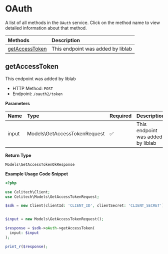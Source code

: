 # OAuth

A list of all methods in the `OAuth` service. Click on the method name to view detailed information about that method.

| Methods | Description |
| :------ | :---------- |
|[getAccessToken](#getaccesstoken)| This endpoint was added by liblab |

## getAccessToken

This endpoint was added by liblab


- HTTP Method: `POST`
- Endpoint: `/oauth2/token`

**Parameters**

| Name    | Type| Required | Description |
| :-------- | :----------| :----------| :----------|
| input | Models\GetAccessTokenRequest | ✅ | This endpoint was added by liblab |

**Return Type**

`Models\GetAccessTokenOkResponse`

**Example Usage Code Snippet**
```php
<?php

use Celitech\Client;
use Celitech\Models\GetAccessTokenRequest;

$sdk = new Client(clientId: 'CLIENT_ID', clientSecret: 'CLIENT_SECRET');


$input = new Models\GetAccessTokenRequest();

$response = $sdk->oAuth->getAccessToken(
  input: $input
);

print_r($response);
```


